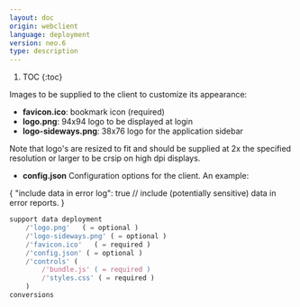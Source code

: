 ```yaml
---
layout: doc
origin: webclient
language: deployment
version: neo.6
type: description
---
```


1. TOC
{:toc}

Images to be supplied to the client to customize its appearance:
- **favicon.ico**:         bookmark icon (required)
- **logo.png**:            94x94 logo to be displayed at login
- **logo-sideways.png**:   38x76 logo for the application sidebar

Note that logo's are resized to fit and should be supplied at 2x the specified
resolution or larger to be crsip on high dpi displays.

- **config.json**          Configuration options for the client.
 An example:

{
	"include data in error log": true // include (potentially sensitive) data in error reports.
}
```js
support data deployment
	/'logo.png'   ( = optional )
	/'logo-sideways.png' ( = optional )
	/'favicon.ico'   ( = required )
	/'config.json' ( = optional )
	/'controls' (
		/'bundle.js' ( = required )
		/'styles.css' ( = required )
	)
conversions
```

